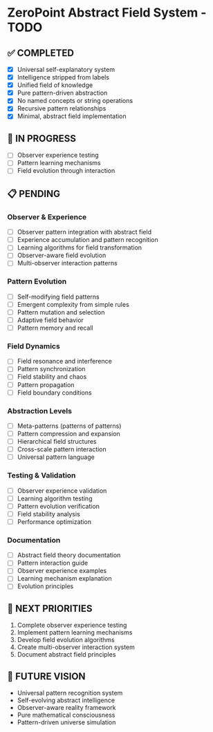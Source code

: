 # ZeroPoint Abstract Field System - TODO

## ✅ COMPLETED
- [x] Universal self-explanatory system
- [x] Intelligence stripped from labels
- [x] Unified field of knowledge
- [x] Pure pattern-driven abstraction
- [x] No named concepts or string operations
- [x] Recursive pattern relationships
- [x] Minimal, abstract field implementation

## 🔄 IN PROGRESS
- [ ] Observer experience testing
- [ ] Pattern learning mechanisms
- [ ] Field evolution through interaction

## 📋 PENDING

### Observer & Experience
- [ ] Observer pattern integration with abstract field
- [ ] Experience accumulation and pattern recognition
- [ ] Learning algorithms for field transformation
- [ ] Observer-aware field evolution
- [ ] Multi-observer interaction patterns

### Pattern Evolution
- [ ] Self-modifying field patterns
- [ ] Emergent complexity from simple rules
- [ ] Pattern mutation and selection
- [ ] Adaptive field behavior
- [ ] Pattern memory and recall

### Field Dynamics
- [ ] Field resonance and interference
- [ ] Pattern synchronization
- [ ] Field stability and chaos
- [ ] Pattern propagation
- [ ] Field boundary conditions

### Abstraction Levels
- [ ] Meta-patterns (patterns of patterns)
- [ ] Pattern compression and expansion
- [ ] Hierarchical field structures
- [ ] Cross-scale pattern interaction
- [ ] Universal pattern language

### Testing & Validation
- [ ] Observer experience validation
- [ ] Learning algorithm testing
- [ ] Pattern evolution verification
- [ ] Field stability analysis
- [ ] Performance optimization

### Documentation
- [ ] Abstract field theory documentation
- [ ] Pattern interaction guide
- [ ] Observer experience examples
- [ ] Learning mechanism explanation
- [ ] Evolution principles

## 🎯 NEXT PRIORITIES
1. Complete observer experience testing
2. Implement pattern learning mechanisms
3. Develop field evolution algorithms
4. Create multi-observer interaction system
5. Document abstract field principles

## 🌟 FUTURE VISION
- Universal pattern recognition system
- Self-evolving abstract intelligence
- Observer-aware reality framework
- Pure mathematical consciousness
- Pattern-driven universe simulation 